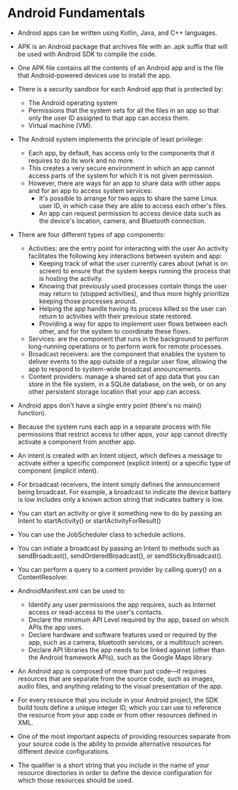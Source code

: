 # Android Fundamentals

* Android apps can be written using Kotlin, Java, and C++ languages.
* APK is an Android package that archives file with an .apk suffix that will be used with Android SDK to compile the code.
* One APK file contains all the contents of an Android app and is the file that Android-powered devices use to install the app.
* There is a security sandbox for each Android app that is protected by:
  * The Android operating system
  * Permissions that the system sets for all the files in an app so that only the user ID assigned to that app can access them.
  * Virtual machine (VM).
* The Android system implements the principle of least privilege: 
  * Each app, by default, has access only to the components that it requires to do its work and no more.
  * This creates a very secure environment in which an app cannot access parts of the system for which it is not given permission.
  * However, there are ways for an app to share data with other apps and for an app to access system services:
     * It's possible to arrange for two apps to share the same Linux user ID, in which case they are able to access each other's files. 
     * An app can request permission to access device data such as the device's location, camera, and Bluetooth connection.
* There are four different types of app components:
  * Activities: are the entry point for interacting with the user
  An activity facilitates the following key interactions between system and app:
    * Keeping track of what the user currently cares about (what is on screen) to ensure that the system keeps running the process that is hosting the activity.
    * Knowing that previously used processes contain things the user may return to (stopped activities), and thus more highly prioritize keeping those processes around.
    * Helping the app handle having its process killed so the user can return to activities with their previous state restored.
    * Providing a way for apps to implement user flows between each other, and for the system to coordinate these flows.
  * Services: are the component that runs in the background to perform long-running operations or to perform work for remote processes.
  * Broadcast receivers: are the component that enables the system to deliver events to the app outside of a regular user flow, allowing the app to respond to system-wide broadcast announcements. 
  * Content providers: manage a shared set of app data that you can store in the file system, in a SQLite database, on the web, or on any other persistent storage location that your app can access. 

* Android apps don't have a single entry point (there's no main() function). 
* Because the system runs each app in a separate process with file permissions that restrict access to other apps, your app cannot directly activate a component from another app.
* An intent is created with an Intent object, which defines a message to activate either a specific component (explicit intent) or a specific type of component (implicit intent).
* For broadcast receivers, the intent simply defines the announcement being broadcast. For example, a broadcast to indicate the device battery is low includes only a known action string that indicates battery is low.
* You can start an activity or give it something new to do by passing an Intent to startActivity() or startActivityForResult()
* You can use the JobScheduler class to schedule actions. 
* You can initiate a broadcast by passing an Intent to methods such as sendBroadcast(), sendOrderedBroadcast(), or sendStickyBroadcast().
* You can perform a query to a content provider by calling query() on a ContentResolver.

* AndroidManifest.xml can be used to:
  * Identify any user permissions the app requires, such as Internet access or read-access to the user's contacts.
  * Declare the minimum API Level required by the app, based on which APIs the app uses.
  * Declare hardware and software features used or required by the app, such as a camera, bluetooth services, or a multitouch screen.
  * Declare API libraries the app needs to be linked against (other than the Android framework APIs), such as the Google Maps library.

* An Android app is composed of more than just code—it requires resources that are separate from the source code, such as images, audio files, and anything relating to the visual presentation of the app. 
* For every resource that you include in your Android project, the SDK build tools define a unique integer ID, which you can use to reference the resource from your app code or from other resources defined in XML.
* One of the most important aspects of providing resources separate from your source code is the ability to provide alternative resources for different device configurations.
* The qualifier is a short string that you include in the name of your resource directories in order to define the device configuration for which those resources should be used.
